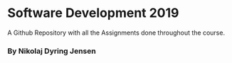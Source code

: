 # Software Development 2019
A Github Repository with all the Assignments done throughout the course.
### By Nikolaj Dyring Jensen

